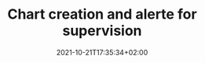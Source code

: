 ---
title: "Chart creation and alerte for supervision"
date: 2021-10-21T17:35:34+02:00
draft: false
tags: ["rapport", "Considered update"]
weight: 4
---